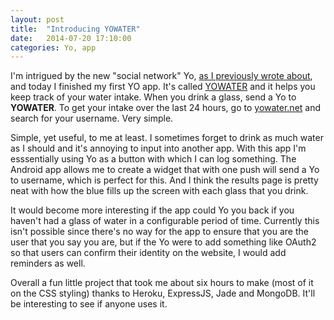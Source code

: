 ```yaml
---
layout: post
title:  "Introducing YOWATER"
date:   2014-07-20 17:10:00
categories: Yo, app
---
```

I'm intrigued by the new "social network" Yo, [as I previously wrote about](/2014/07/04/yo.html), and today I finished my first YO app. It's called [YOWATER](http://yowater.net) and it helps you keep track of your water intake. When you drink a glass, send a Yo to **YOWATER**. To get your intake over the last 24 hours, go to [yowater.net](http://yowater.net) and search for your username. Very simple.  

Simple, yet useful, to me at least. I sometimes forget to drink as much water as I should and it's annoying to input into another app. With this app I'm esssentially using Yo as a button with which I can log something. The Android app allows me to create a widget that with one push will send a Yo to username, which is perfect for this. And I think the results page is pretty neat with how the blue fills up the screen with each glass that you drink.  

It would become more interesting if the app could Yo you back if you haven't had a glass of water in a configurable period of time. Currently this isn't possible since there's no way for the app to ensure that you are the user that you say you are, but if the Yo were to add something like OAuth2 so that users can confirm their identity on the website, I would add reminders as well.  

Overall a fun little project that took me about six hours to make (most of it on the CSS styling) thanks to Heroku, ExpressJS, Jade and MongoDB. It'll be interesting to see if anyone uses it.